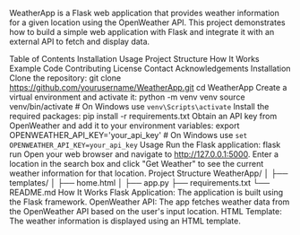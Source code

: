 WeatherApp is a Flask web application that provides weather information for a given location using the OpenWeather API. This project demonstrates how to build a simple web application with Flask and integrate it with an external API to fetch and display data.

Table of Contents
Installation
Usage
Project Structure
How It Works
Example Code
Contributing
License
Contact
Acknowledgements
Installation
Clone the repository:
git clone https://github.com/yourusername/WeatherApp.git
cd WeatherApp
Create a virtual environment and activate it:
python -m venv venv
source venv/bin/activate  # On Windows use `venv\Scripts\activate`
Install the required packages:
pip install -r requirements.txt
Obtain an API key from OpenWeather and add it to your environment variables:
export OPENWEATHER_API_KEY='your_api_key'  # On Windows use `set OPENWEATHER_API_KEY=your_api_key`
Usage
Run the Flask application:
flask run
Open your web browser and navigate to http://127.0.0.1:5000.
Enter a location in the search box and click "Get Weather" to see the current weather information for that location.
Project Structure
WeatherApp/
│
├── templates/
│   ├── home.html
│
├── app.py
├── requirements.txt
└── README.md
How It Works
Flask Application: The application is built using the Flask framework.
OpenWeather API: The app fetches weather data from the OpenWeather API based on the user's input location.
HTML Template: The weather information is displayed using an HTML template.
